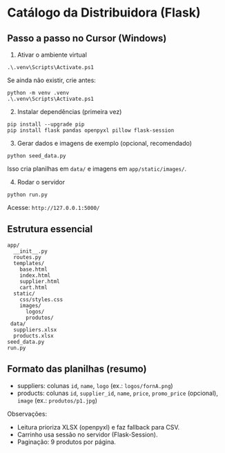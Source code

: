 # Catálogo da Distribuidora (Flask)

## Passo a passo no Cursor (Windows)

1) Ativar o ambiente virtual
```
.\.venv\Scripts\Activate.ps1
```
Se ainda não existir, crie antes:
```
python -m venv .venv
.\.venv\Scripts\Activate.ps1
```

2) Instalar dependências (primeira vez)
```
pip install --upgrade pip
pip install flask pandas openpyxl pillow flask-session
```

3) Gerar dados e imagens de exemplo (opcional, recomendado)
```
python seed_data.py
```
Isso cria planilhas em `data/` e imagens em `app/static/images/`.

4) Rodar o servidor
```
python run.py
```
Acesse: `http://127.0.0.1:5000/`

## Estrutura essencial
```
app/
  __init__.py
  routes.py
  templates/
    base.html
    index.html
    supplier.html
    cart.html
  static/
    css/styles.css
    images/
      logos/
      produtos/
 data/
  suppliers.xlsx
  products.xlsx
seed_data.py
run.py
```

## Formato das planilhas (resumo)
- suppliers: colunas `id`, `name`, `logo` (ex.: `logos/fornA.png`)
- products: colunas `id`, `supplier_id`, `name`, `price`, `promo_price` (opcional), `image` (ex.: `produtos/p1.jpg`)

Observações:
- Leitura prioriza XLSX (openpyxl) e faz fallback para CSV.
- Carrinho usa sessão no servidor (Flask-Session).
- Paginação: 9 produtos por página.

